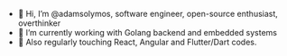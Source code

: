 - 👋 Hi, I’m @adamsolymos, software engineer, open-source enthusiast, overthinker
- 🌱 I’m currently working with Golang backend and embedded systems
- 🌱 Also regularly touching React, Angular and Flutter/Dart codes.

<!---
adamsolymos/adamsolymos is a ✨ special ✨ repository because its `README.md` (this file) appears on your GitHub profile.
You can click the Preview link to take a look at your changes.
--->
